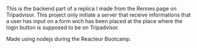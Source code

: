 This is the backend part of a replica I made from the Rennes page on Tripadvisor.
This project only initiate a server that receive informations that a user has input on a form wich has been placed at the place where the login button is supposed to be on Tripadvisor.

Made using nodejs during the Reacteur Bootcamp.
